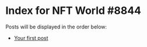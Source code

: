 # Index for NFT World #8844
Posts will be displayed in the order below:

- [Your first post](./001-first.md)

